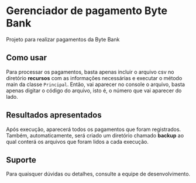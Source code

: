 # Gerenciador de pagamento Byte Bank

Projeto para realizar pagamentos da Byte Bank

## Como usar

Para processar os pagamentos, basta apenas incluir o arquivo csv no diretório **recursos** com as informações necessárias e executar o método main da classe `Principal`. Então, vai aparecer no console o arquivo, basta apenas digitar o código do arquivo, isto é, o número que vai aparecer do lado.

## Resultados apresentados

Após execução, aparecerá todos os pagamentos que foram registrados. Também, automaticamente, será criado um diretório chamado **backup** ao qual conterá os arquivos que foram lidos a cada execução.

## Suporte

Para quaisquer dúvidas ou detalhes, consulte a equipe de desenvolvimento.





